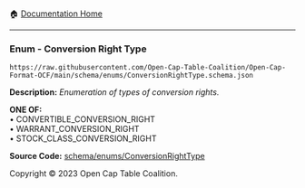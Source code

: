 :house: [Documentation Home](../../../README.md)

---

### Enum - Conversion Right Type

`https://raw.githubusercontent.com/Open-Cap-Table-Coalition/Open-Cap-Format-OCF/main/schema/enums/ConversionRightType.schema.json`

**Description:** _Enumeration of types of conversion rights._

**ONE OF:**</br>&bull; CONVERTIBLE_CONVERSION_RIGHT </br>&bull; WARRANT_CONVERSION_RIGHT </br>&bull; STOCK_CLASS_CONVERSION_RIGHT

**Source Code:** [schema/enums/ConversionRightType](../../../../schema/enums/ConversionRightType.schema.json)

Copyright © 2023 Open Cap Table Coalition.
